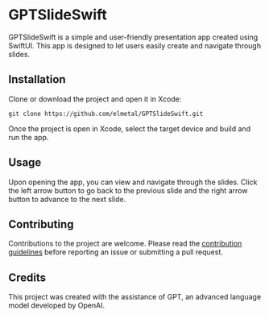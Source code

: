 # GPTSlideSwift

GPTSlideSwift is a simple and user-friendly presentation app created using SwiftUI. This app is designed to let users easily create and navigate through slides.

## Installation

Clone or download the project and open it in Xcode:

```
git clone https://github.com/elmetal/GPTSlideSwift.git
```

Once the project is open in Xcode, select the target device and build and run the app.

## Usage

Upon opening the app, you can view and navigate through the slides. Click the left arrow button to go back to the previous slide and the right arrow button to advance to the next slide.

## Contributing

Contributions to the project are welcome. Please read the [contribution guidelines](CONTRIBUTING.md) before reporting an issue or submitting a pull request.

## Credits

This project was created with the assistance of GPT, an advanced language model developed by OpenAI.

